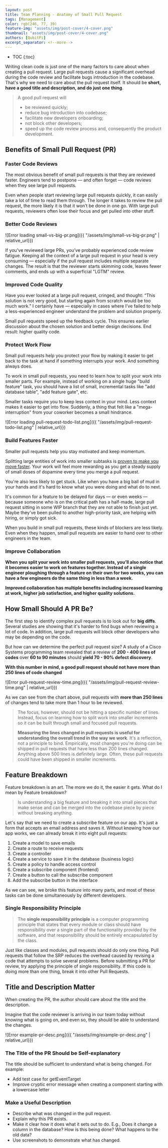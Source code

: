 ```yaml
---
layout: post
title: Team Planning - Anatomy of Small Pull Request
tags: [Management]
color: rgb(246, 77, 39)
feature-img: "assets/img/post-cover/4-cover.png"
thumbnail: "assets/img/post-cover/4-cover.png"
authors: [QubitPi]
excerpt_separator: <!--more-->
---
```


<!--more-->

* TOC
{:toc}

Writing clean code is just one of the many factors to care about when creating a pull request. Large pull requests cause
a significant overhead during the code review and facilitate bugs introduction in the codebase. That's why we need to
care about the pull request itself. It should be **short, have a good title and description, and do just one thing**.

> A good pull request will
>
> * be reviewed quickly;
> * reduce bug introduction into codebase;
> * facilitate new developers onboarding;
> * not block other developers;
> * speed up the code review process and, consequently the product development.


Benefits of Small Pull Request (PR)
-----------------------------------

### Faster Code Reviews

The most obvious benefit of small pull requests is that they are reviewed faster. Engineers tend to postpone — and often 
forget — code reviews when they see large pull requests.

Even when people start reviewing large pull requests quickly, it can easily take a lot of time to read them through. The 
longer it takes to review the pull request, the more likely it is that it won’t be done in one go. With large pull 
requests, reviewers often lose their focus and get pulled into other stuff.

### Better Code Reviews

![Error loading small-vs-big-pr.png]({{ "/assets/img/small-vs-big-pr.png" | relative_url}})

If you've reviewed large PRs, you’ve probably experienced code review fatigue. Keeping all the context of a large pull 
request in your head is very consuming — especially if the pull request includes multiple separate changes. The result
is that the reviewer starts skimming code, leaves fewer comments, and ends up with a superficial "LGTM" review.

### Improved Code Quality

Have you ever looked at a large pull request, cringed, and thought: “This solution is not very good, but starting again 
from scratch would be too much work.” I certainly have — especially in cases where I’ve failed to help a
less-experienced engineer understand the problem and solution properly.

Small pull requests speed up the feedback cycle. This ensures earlier discussion about the chosen solution and better 
design decisions. End result: higher quality code.

### Protect Work Flow

Small pull requests help you protect your flow by making it easier to get back to the task at hand if something
interrupts your work. And something always does.

To work in small pull requests, you need to learn how to split your work into smaller parts. For example, instead of 
working on a single huge "build feature" task, you should have a list of small, incremental tasks like "add database 
table", "add feature gate", etc.

Smaller tasks require you to keep less context in your mind. Less context makes it easier to get into flow. Suddenly, a 
thing that felt like a "mega-interruption" from your coworker becomes a small hindrance.

![Error loading pull-request-todo-list.png]({{ "/assets/img/pull-request-todo-list.png" | relative_url}})

### Build Features Faster

Smaller pull requests help you stay motivated and keep momentum.

Splitting large entities of work into smaller subtasks is
[proven to make you move faster](https://www.researchgate.net/publication/232501090_A_Theory_of_Goal_Setting_Task_Performance).
Your work will feel more rewarding as you get a steady supply of small doses of dopamine every time you merge a pull 
request.

You're also less likely to get stuck. Like when you have a big ball of mud in your hands and it's hard to know what you 
were doing and what do to next.

It's common for a feature to be delayed for days — or even weeks — because someone who is on the critical path has a 
half-made, large pull request sitting in some WIP branch that they are not able to finish just yet. Maybe they've been 
pulled to another high-priority task, are helping with hiring, or simply got sick.

When you build in small pull requests, these kinds of blockers are less likely. Even when they happen, small pull
requests are easier to hand over to other engineers in the team.

### Improve Collaboration

**When you split your work into smaller pull requests, you’ll also notice that it becomes easier to work on features 
together. Instead of a single engineer ploughing through a feature on their own for two weeks, you can have a few 
engineers do the same thing in less than a week.**

**Improved collaboration has multiple benefits including increased learning at work, higher job satisfaction, and higher 
quality solutions.**

How Small Should A PR Be?
-------------------------

The first step to identify complex pull requests is to look out for **big diffs**. Several studies are showing that it's 
harder to find bugs when reviewing a lot of code. In addition, large pull requests will block other developers who may 
be depending on the code.

But how can we determine the perfect pull request size? A study of a Cisco Systems programming team revealed that a
review of **200 - 400 lines of codes** over **60 to 90 minutes** should **yield 70 - 90% defect discovery**.

**With this number in mind, a good pull request should not have more than 250 lines of code changed**

![Error pull-request-review-time.png]({{ "/assets/img/pull-request-review-time.png" | relative_url}})

As we can see from the chart above, pull requests with **more than 250 lines** of changes tend to take more than 1 hour
to be reviewed.

> The focus, however, should not be hitting a specific number of lines. Instead, focus on learning how to split work
> into smaller increments so it can be built through small and focused pull requests.
> 
> **Measuring the lines changed in pull requests is useful for understanding the overall trend in the way we work**.
> It's a reflection, not a principle to bind. Empirically, most changes you're doing can be shipped in pull requests
> that have less than 200 lines changed. Anything above 500 lines is definitely large. Often, these pull requests could 
> have been shipped in smaller increments.

Feature Breakdown
-----------------

Feature breakdown is an art. The more we do it, the easier it gets. What do I mean by Feature breakdown?

> Is understanding a big feature and breaking it into small pieces that make sense and can be merged into the codebase 
> piece by piece without breaking anything.

Let's say that we need to create a subscribe feature on our app. It's just a form that accepts an email address and
saves it. Without knowing how our app works, we can already break it into eight pull requests:

1. Create a model to save emails
2. Create a route to receive requests
3. Create a controller
4. Create a service to save it in the database (business logic)
5. Create a policy to handle access control
6. Create a subscribe component (frontend)
7. Create a button to call the subscribe component
8. Add the subscribe button in the interface

As we can see, we broke this feature into many parts, and most of these tasks can be done simultaneously by different 
developers.

### Single Responsibility Principle

> The **single responsibility principle** is a computer programming principle that states that every module or class
> should have responsibility over a single part of the functionality provided by the software, and that responsibility 
> should be entirely encapsulated by the class.

Just like classes and modules, pull requests should do only one thing. Pull requests that follow the SRP reduces the 
overhead caused by revising a code that attempts to solve several problems. Before submitting a PR for review, try
applying the principle of single responsibility. If this code is doing more than one thing, break it into other Pull 
Requests.

Title and Description Matter
----------------------------

When creating the PR, the author should care about the title and the description.

Imagine that the code reviewer is arriving in our team today without knowing what is going on, and even so, they should
be able to understand the changes.

![Error example-pr-desc.png]({{ "/assets/img/example-pr-desc.png" | relative_url}})

### The Title of the PR Should be Self-explanatory

The title should be sufficient to understand what is being changed. For example: 

* Add test case for getEventTarget
* Improve cryptic error message when creating a component starting with a lowercase letter

### Make a Useful Description

* Describe what was changed in the pull request.
* Explain why this PR exists.
* Make it clear how it does what it sets out to do. E.g., Does it change a column in the database? How is this being
  done? What happens to the old data?
* Use screenshots to demonstrate what has changed.
